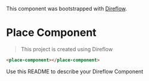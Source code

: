 This component was bootstrapped with [Direflow](https://direflow.io).

# Place Component
> This project is created using Direflow

```html
<place-component></place-component>
```

Use this README to describe your Direflow Component